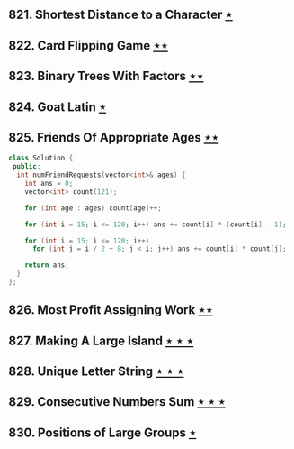 ## 821. Shortest Distance to a Character [$\star$](https://leetcode.com/problems/shortest-distance-to-a-character)

## 822. Card Flipping Game [$\star\star$](https://leetcode.com/problems/card-flipping-game)

## 823. Binary Trees With Factors [$\star\star$](https://leetcode.com/problems/binary-trees-with-factors)

## 824. Goat Latin [$\star$](https://leetcode.com/problems/goat-latin)

## 825. Friends Of Appropriate Ages [$\star\star$](https://leetcode.com/problems/friends-of-appropriate-ages)

```cpp
class Solution {
 public:
  int numFriendRequests(vector<int>& ages) {
    int ans = 0;
    vector<int> count(121);

    for (int age : ages) count[age]++;

    for (int i = 15; i <= 120; i++) ans += count[i] * (count[i] - 1);

    for (int i = 15; i <= 120; i++)
      for (int j = i / 2 + 8; j < i; j++) ans += count[i] * count[j];

    return ans;
  }
};
```

## 826. Most Profit Assigning Work [$\star\star$](https://leetcode.com/problems/most-profit-assigning-work)

## 827. Making A Large Island [$\star\star\star$](https://leetcode.com/problems/making-a-large-island)

## 828. Unique Letter String [$\star\star\star$](https://leetcode.com/problems/unique-letter-string)

## 829. Consecutive Numbers Sum [$\star\star\star$](https://leetcode.com/problems/consecutive-numbers-sum)

## 830. Positions of Large Groups [$\star$](https://leetcode.com/problems/positions-of-large-groups)
